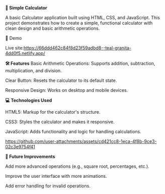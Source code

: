 **🧮 Simple Calculator**

A basic Calculator application built using HTML, CSS, and JavaScript. This project demonstrates how to create a simple, functional calculator with clean design and basic arithmetic operations.

🚀 Demo

Live site:https://66ddd462c84f8d23f59adbd8--teal-granita-4dd0f5.netlify.app/

**🛠 Features**
Basic Arithmetic Operations: Supports addition, subtraction, multiplication, and division.

Clear Button: Resets the calculator to its default state.

Responsive Design: Works on desktop and mobile devices.


**💻 Technologies Used**

HTML5: Markup for the calculator's structure.

CSS3: Styles the calculator and makes it responsive.

JavaScript: Adds functionality and logic for handling calculations.

https://github.com/user-attachments/assets/cd421cc8-1eca-4f8b-9ce3-02c3e9754f41


**🎯 Future Improvements**

Add more advanced operations (e.g., square root, percentages, etc.).

Improve the user interface with more animations.

Add error handling for invalid operations.
